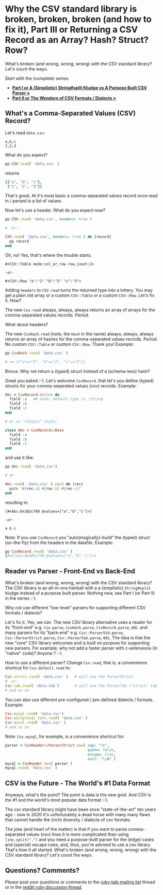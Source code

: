 # Why the CSV standard library is broken, broken, broken (and how to fix it), Part III or Returning a CSV Record as an Array? Hash? Struct? Row?


What's broken (and wrong, wrong, wrong) with the CSV standard library? Let's count the ways.

Start with the (complete) series:
- **[Part I or A (Simplistic) String#split Kludge vs A Purpose Built CSV Parser »](why-the-csv-stdlib-is-broken.md)**
- **[Part II or The Wonders of CSV Formats / Dialects »](csv-formats.md)**



## What's a Comma-Separated Values (CSV) Record?

Let's read `data.csv`:

```
a,b,c
1,2,3
```

What do you expect?

``` ruby
pp CSV.read( 'data.csv' )
```

returns

``` ruby
[["a", "b", "c"],
 ["1", "2", "3"]]
```

That's great.  At it's most basic
a comma-separated values record once read in / parsed
is a list of values.


Now let's use a header. What do you expect now?

``` ruby
pp CSV.read( 'data.csv', headers: true )

# -or-

CSV.read( 'data.csv', headers: true ) do |record|
  pp record
end
```

Oh, no! Yes, that's where the trouble starts.

```
#<CSV::Table mode:col_or_row row_count:2>

-or-

#<CSV::Row "a":"1" "b":"2" "c":"3">
```

Adding `headers` to `CSV.read` turns the returned type into a lottery.
You may get a plain old array or a custom `CSV::Table` or a custom `CSV::Row`.
Let's fix it. How?

The new `Csv.read` always, always, always returns an array of arrays
for the comma-separated values records. Period.

What about headers?

The new `CsvHash.read` (note, the `Hash` in the name)
always, always, always returns an array of hashes
for the comma-separated values records. Period.
No custom `CSV::Table` or custom `CSV::Row`. Thank you!
Example:

``` ruby
pp CsvHash.read( 'data.csv' )

# => [{"a"=>"1", "b"=>"2", "c"=>"3"}]
```

Bonus: Why not return a (typed) struct instead of a (schema-less) hash?

Great you asked :-).
Let's welcome `CsvRecord`.
that let's you define (typed) structs for
your comma-separated values (csv) records.
Example:

``` ruby
Abc = CsvRecord.define do
  field :a   ## note: default type is :string
  field :b
  field :c
end

# or in "classic" style:

class Abc < CsvRecord::Base
  field :a
  field :b
  field :c
end
```

and use it like:

``` ruby
pp Abc.read( 'data.csv')

# or

Abc.read( 'data.csv' ).each do |rec|
  puts "#{rec.a} #{rec.b} #{rec.c}"
end
```


resulting in:

```
[#<Abc:0x302c760 @values=["a","b","c"]>]

-or-

a b c
```

Note: If you use `CsvRecord` you "auto(magically)-build" the (typed) struct
(on-the-fly) from the headers in the datafile. Example:

``` ruby
pp CsvRecord.read( 'data.csv' )
[#<Class:0x405c770 @values=["a","b","c"]>]
```




## Reader vs Parser - Front-End vs Back-End

What's broken (and wrong, wrong, wrong) with the CSV standard library?
The CSV library is an all-in-one hairball with a
a (simplistic) `String#split` kludge instead of a purpose built parser.
Nothing new, see Part I (or Part II) in the series :-).


Why not use different "low-level" parsers
for supporting different CSV formats / dialects?

Let's fix it. Yes, we can.
The new CSV library alternative uses a reader for its "front-end"
e.g. `Csv.parse`, `CsvHash.parse`, `CsvRecord.parse`, etc.
and many parsers for its "back-end"
e.g. `Csv::ParserStd.parse`,
`Csv::ParserStrict.parse`,
`Csv::ParserTab.parse`, etc.
The idea is that the new "core" CSV library
welcomes and
is built on purpose for supporting new parsers.
For example, why not add a faster parser with c-extensions (in "native" code)?
Anyone ? :-).



How to use a different parser?
Change `Csv.read`, that is, a convenience shortcut for
`Csv.default.read` to:


``` ruby
Csv.strict.read( 'data.csv' )   # will use the ParserStrict
# -or-
Csv.tab.read( 'data.tab')       # will use the ParserTab ("strict" tab-format)
# and so on
```


You can also use different pre-configured / pre-defined
dialects / formats. Example:

``` ruby
Csv.mysql.read( 'data.csv')
Csv.postgresql_text.read( 'data.csv' )
Csv.excel.read( 'data.csv' )
# and so on
```

Note: `Csv.mysql`, for example, is a convenience shortcut for:

``` ruby
parser = CsvReader::ParserStrict.new( sep: "\t",
                                      quote: false,
                                      escape: true,
                                      null: "\\N" )
mysql = CsvReader.new( parser )
mysql.read( 'data.csv' )
```



## CSV is the Future  - The World's #1 Data Format

Anyways, what's the point?
The point is data is the new gold.
And CSV is the #1 and the world's most popular data format :-).

The csv standard library might have been once
"state-of-the-art" ten years ago - now in 2020 it's unfortunately a
dead horse with many many flaws
that cannot handle the (rich) diversity / dialects of csv formats.


The joke (and heart of the matter) is that if you
want to parse comma-separated values (csv) lines it is more
complicated than using `line.split(",")` and you need a purpose-built
parser for the (edge) cases and (special) escape rules, and, thus,
you're advised to use a csv library.
That's how it all started.
What's broken (and wrong, wrong, wrong) with the CSV standard library? Let's count the ways.



## Questions? Comments?

Please post your questions or comments to the [ruby-talk mailing list](https://rubytalk.org) thread
or in the [reddit ruby discussion thread](https://www.reddit.com/r/ruby/comments/9kgu83/why_the_csv_standard_library_is_broken_and_how_to/).
